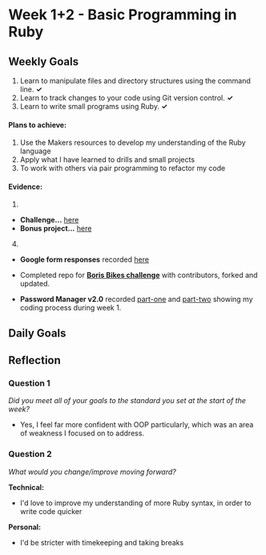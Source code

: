 # Week 1+2 - Basic Programming in Ruby

## Weekly Goals
1. Learn to manipulate files and directory structures using the command line. **✓**
2. Learn to track changes to your code using Git version control. **✓**
3. Learn to write small programs using Ruby. **✓**

#### Plans to achieve:
1. Use the Makers resources to develop my understanding of the Ruby language
2. Apply what I have learned to drills and small projects
3. To work with others via pair programming to refactor my code

#### Evidence:
1. 
- **Challenge...** [here](https://github.com/DanGyi23/boris_bike_challenge)
- **Bonus project...**  [here](https://github.com/DanGyi23/roman-numerals-tdd/tree/master)


4. 
  - **Google form responses** recorded [here](https://docs.google.com/forms/d/10kmlfy_Go23UbPTm0msa-49QmrUcIy-q6DnFEAsL8qQ/edit#responses)
  - Completed repo for [**Boris Bikes challenge**](https://github.com/DanGyi23/boris-bikes2) with contributors, forked and updated.

  - **Password Manager v2.0** recorded [part-one](https://youtu.be/EW59cUkOgd8) and [part-two](https://youtu.be/IwOcLh1r8h8) showing my coding process during week 1.

## Daily Goals
  
  
## Reflection


### Question 1

*Did you meet all of your goals to the standard you set at the start of the week?*


- Yes, I feel far more confident with OOP particularly, which was an area of weakness I focused on to address. 



### Question 2

*What would you change/improve moving forward?*


**Technical:**
- I'd love to improve my understanding of more Ruby syntax, in order to write code quicker


**Personal:**
- I'd be stricter with timekeeping and taking breaks